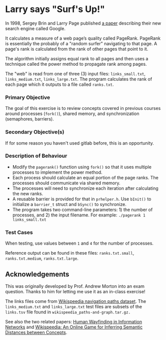 # Larry says "Surf's Up!"

In 1998, Sergey Brin and Larry Page published [a paper](http://ilpubs.stanford.edu:8090/361/) describing their new search engine called Google. 

It
calculates a measure of a web page’s quality called PageRank. PageRank is essentially the probably of a "random surfer" navigating to that page. A page's rank is calculated from the rank of other pages that point to it. 

The algorithm initially assigns equal rank to all pages and then uses a technique called the power method to propagate rank among pages.

The "web" is read from one of three (3) input files: `links_small.txt`, `links_medium.txt`,
`links_large.txt`. The program calculates the rank of each page which it outputs to a file called `ranks.txt`.


### Primary Objective
The goal of this exercise is to review concepts covered in previous courses around processes (`fork()`), shared memory, and synchronization (semaphores, barriers). 


### Secondary Objective(s)
If for some reason you haven't used gitlab before, this is an opportunity.

### Description of Behaviour

- Modify the `pagerank()` function using `fork()` so that it uses multiple processes to implement the power method.
-  Each process should calculate an equal portion of the page ranks. The processes should communicate via shared memory. 
-  The processes will need to synchronize each iteration after calculating the new ranks. 
-  A reusable barrier is provided for that in `prhelper.h`. Use `bInit()` to initialize a `barrier_t` struct and `bSync()` to synchronize.
- The program takes two command-line parameters: 1) the number of processes, and 2) the input filename. For
example: `./pagerank 1 links_small.txt`


### Test Cases

When testing, use values between `1` and `4` for the number of processes.

Reference output can be found in these files: `ranks.txt.small`, `ranks.txt.medium`, `ranks.txt.large`.


## Acknowledgements
This was originally developed by Prof. Andrew Morton into an exam question. Thanks to him for letting me use it as an in-class exercise!

The links files come from [Wikispeedia navigation paths dataset](http://snap.stanford.edu/data/wikispeedia.html). The `links_medium.txt` and `links_large.txt` test files are subsets of the `links.tsv` file found in `wikispeedia_paths-and-graph.tar.gz.` 

See also the two related papers: [Human Wayfinding in Information Networks](https://cs.stanford.edu/~jure/pubs/wayfinding-www12.pdf) and [Wikispeedia: An Online Game for Inferring Semantic Distances between Concepts](https://www.ijcai.org/Proceedings/09/Papers/267.pdf).